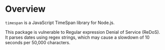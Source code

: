 # Overview

`timespan` is a JavaScript TimeSpan library for Node.js.

This package is vulnerable to Regular expression Denial of Service (ReDoS). It parses dates using regex strings, which may cause a slowdown of 10 seconds per 50,000 characters.
